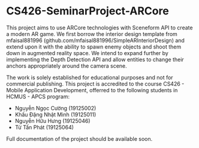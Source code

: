 # CS426-SeminarProject-ARCore
This project aims to use ARCore technologies with Sceneform API to create a modern AR game. We first borrow the interior design template from mfaisal881996 (github.com/mfaisal881996/SimpleARInteriorDesign) and extend upon it with the ability to spawn enemy objects and shoot them down in augmented reality space. We intend to expand further by implementing the Depth Detection API and allow entities to change their anchors appropriately around the camera scene.

The work is solely established for educational purposes and not for commercial publishing. This project is accredited to the course CS426 - Mobile Application Development, offerred to the following students in HCMUS - APCS program:
* Nguyễn Ngọc Cường (19125002)
* Khấu Đặng Nhật Minh (19125011)
* Nguyễn Hữu Hưng (19125046)
* Từ Tấn Phát (19125064)

Full documentation of the project should be available soon.
